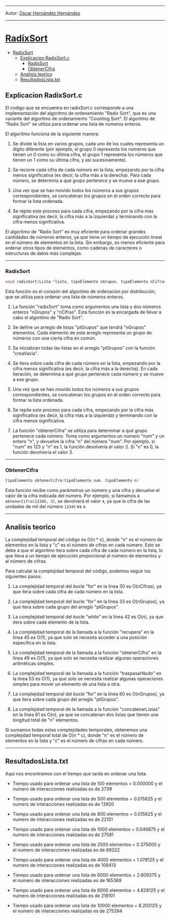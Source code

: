 ___
Autor: [Oscar Hernández Hernández](https://github.com/oscaarrhernandez)
___
# [RadixSort](https://github.com/oscaarrhernandez)
- [RadixSort](#radixsort)
	- [Explicacion RadixSort.c](#explicacion-radixsortc)
		- [RadixSort](#radixsort-1)
		- [ObtenerCifra](#obtenercifra)
	- [Analisis teorico](#analisis-teorico)
	- [ResultadosLista.txt](#resultadoslistatxt)

## Explicacion RadixSort.c

El codigo que se encuentra en radixSort.c corresponde a una implementación del algoritmo de ordenamiento "Radix Sort", que es una variante del algoritmo de ordenamiento "Counting Sort". El algoritmo de "Radix Sort" se utiliza para ordenar una lista de números enteros.

El algoritmo funciona de la siguiente manera:

1. Se divide la lista en varios grupos, cada uno de los cuales representa un dígito diferente (por ejemplo, el grupo 0 representa los números que tienen un 0 como su última cifra, el grupo 1 representa los números que tienen un 1 como su última cifra, y así sucesivamente).

2. Se recorre cada cifra de cada número en la lista, empezando por la cifra menos significativa (es decir, la cifra más a la derecha). Para cada número, se determina a qué grupo pertenece y se mueve a ese grupo.

3. Una vez que se han movido todos los números a sus grupos correspondientes, se concatenan los grupos en el orden correcto para formar la lista ordenada.

4. Se repite este proceso para cada cifra, empezando por la cifra más significativa (es decir, la cifra más a la izquierda) y terminando con la cifra menos significativa.

El algoritmo de "Radix Sort" es muy eficiente para ordenar grandes cantidades de números enteros, ya que tiene un tiempo de ejecución lineal en el número de elementos en la lista. Sin embargo, es menos eficiente para ordenar otros tipos de elementos, como cadenas de caracteres o estructuras de datos más complejas.

___

### RadixSort

```c
void radixSort(Lista *lista, tipoElemento nGrupos, tipoElemento nCifras)
```

Esta función es el corazón del algoritmo de ordenación por distribución, que se utiliza para ordenar una lista de números enteros.

1. La función "radixSort" toma como argumentos una lista y dos números enteros "nGrupos" y "nCifras". Esta función es la encargada de llevar a cabo el algoritmo de "Radix Sort".

2. Se define un arreglo de listas "ptGrupos" que tendrá "nGrupos" elementos. Cada elemento de este arreglo representa un grupo de números con una cierta cifra en común.

3. Se inicializan todas las listas en el arreglo "ptGrupos" con la función "creaVacia".

4. Se itera sobre cada cifra de cada número en la lista, empezando por la cifra menos significativa (es decir, la cifra más a la derecha). En cada iteración, se determina a qué grupo pertenece cada número y se mueve a ese grupo.

5. Una vez que se han movido todos los números a sus grupos correspondientes, se concatenan los grupos en el orden correcto para formar la lista ordenada.

6. Se repite este proceso para cada cifra, empezando por la cifra más significativa (es decir, la cifra más a la izquierda) y terminando con la cifra menos significativa.

7. La función "obtenerCifra" se utiliza para determinar a qué grupo pertenece cada número. Toma como argumentos un número "num" y un entero "n", y devuelve la cifra "n" del número "num". Por ejemplo, si "num" es 123 y "n" es 1, la función devolvería el valor 2. Si "n" es 0, la función devolvería el valor 3.

___

### ObtenerCifra

```c
tipoElemento obtenerCifra(tipoElemento num, tipoElemento n)
```

Esta función recibe como parámetros un número y una cifra y devuelve el valor de la cifra indicada del número. Por ejemplo, si llamamos a `obtenerCifra(12345, 3)`, se devolverá el valor `4`, ya que la cifra de las unidades de mil del número `12345` es `4`.

___

## Analisis teorico

La complejidad temporal del código es O(n * c), donde "n" es el número de elementos en la lista y "c" es el número de cifras en cada número. Esto se debe a que el algoritmo itera sobre cada cifra de cada número en la lista, lo que lleva a un tiempo de ejecución proporcional al número de elementos y al número de cifras.

Para calcular la complejidad temporal del código, podemos seguir los siguientes pasos:

1. La complejidad temporal del bucle "for" en la línea 30 es O(nCifras), ya que itera sobre cada cifra de cada número en la lista.

2. La complejidad temporal del bucle "for" en la línea 33 es O(nGrupos), ya que itera sobre cada grupo del arreglo "ptGrupos".

3. La complejidad temporal del bucle "while" en la línea 42 es O(n), ya que itera sobre cada elemento de la lista.

4. La complejidad temporal de la llamada a la función "recupera" en la línea 45 es O(1), ya que solo se necesita acceder a una posición específica en la lista.

5. La complejidad temporal de la llamada a la función "obtenerCifra" en la línea 49 es O(1), ya que solo se necesita realizar algunas operaciones aritméticas simples.

6. La complejidad temporal de la llamada a la función "traspasarNodo" en la línea 53 es O(1), ya que solo se necesita realizar algunas operaciones simples para mover un elemento de una lista a otra.

7. La complejidad temporal del bucle "for" en la línea 60 es O(nGrupos), ya que itera sobre cada grupo del arreglo "ptGrupos".

8. La complejidad temporal de la llamada a la función "concatenarListas" en la línea 61 es O(n), ya que se concatenan dos listas que tienen una longitud total de "n" elementos.

Si sumamos todas estas complejidades temporales, obtenemos una complejidad temporal total de O(n * c), donde "n" es el número de elementos en la lista y "c" es el número de cifras en cada número.

___

## ResultadosLista.txt

Aqui nos encontramos con el tiempo que tarda en ordenar una lista. 

- Tiempo usado para ordenar una lista de 100 elementos = 0.000000 y el numero de interacciones realizadas es de 2739

- Tiempo usado para ordenar una lista de 500 elementos = 0.015625 y el numero de interacciones realizadas es de 13920

- Tiempo usado para ordenar una lista de 800 elementos = 0.015625 y el numero de interacciones realizadas es de 22151

- Tiempo usado para ordenar una lista de 1000 elementos = 0.046875 y el numero de interacciones realizadas es de 27581

- Tiempo usado para ordenar una lista de 2500 elementos = 0.375000 y el numero de interacciones realizadas es de 69322

- Tiempo usado para ordenar una lista de 4000 elementos = 1.078125 y el numero de interacciones realizadas es de 109413

- Tiempo usado para ordenar una lista de 6000 elementos = 2.609375 y el numero de interacciones realizadas es de 165369

- Tiempo usado para ordenar una lista de 8000 elementos = 4.828125 y el numero de interacciones realizadas es de 219101

- Tiempo usado para ordenar una lista de 10000 elementos = 8.203125 y el numero de interacciones realizadas es de 275394

